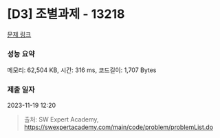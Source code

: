 # [D3] 조별과제 - 13218 

[문제 링크](https://swexpertacademy.com/main/code/problem/problemDetail.do?contestProbId=AXzjvCCq-PwDFASs) 

### 성능 요약

메모리: 62,504 KB, 시간: 316 ms, 코드길이: 1,707 Bytes

### 제출 일자

2023-11-19 12:20



> 출처: SW Expert Academy, https://swexpertacademy.com/main/code/problem/problemList.do